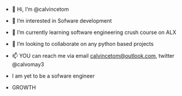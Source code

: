 - 👋 Hi, I’m @calvincetom
- 👀 I’m interested in Sofware development
- 🌱 I’m currently learning software engineering crush course on ALX
- 💞️ I’m looking to collaborate on any python based projects
- 📫 YOU can reach me via email calvincetom@outlook.com, twitter @calvomay3

-  I am yet to be a sofware engineer
-  GROWTH
<!---
calvincetom/calvincetom is a ✨ special ✨ repository because its `README.md` (this file) appears on your GitHub profile.
You can click the Preview link to take a look at your changes.
--->

